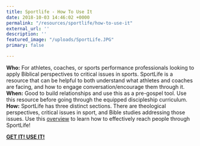 ```yaml
---
title: Sportlife - How To Use It
date: 2018-10-03 14:46:02 +0000
permalink: "/resources/sportlife/how-to-use-it"
external_url: ''
description: ''
featured_image: "/uploads/SportLife.JPG"
primary: false

---
```

**Who:** For athletes, coaches, or sports performance professionals looking to apply Biblical perspectives to critical issues in sports. SportLife is a resource that can be helpful to both understand what athletes and coaches are facing, and how to engage conversation/encourage them through it.  
**When:** Good to build relationships and use this as a pre-gospel tool. Use this resource before going through the equipped discipleship curriculum.  
**How:** SportLife has three distinct sections. There are theological perspectives, critical issues in sport, and Bible studies addressing those issues. Use this [overview](/uploads/sportlife-overview.pdf) to learn how to effectively reach people through SportLife!

[**GET IT! USE IT!**](/uploads/AIASportLife-2015-Complete-Version.pdf)